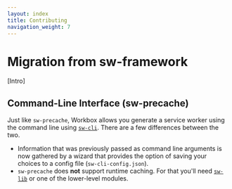 ```yaml
---
layout: index
title: Contributing
navigation_weight: 7
---
```

# Migration from sw-framework

[Intro]

## Command-Line Interface (sw-precache)

Just like `sw-precache`, Workbox allows you generate a service worker using the command line using [`sw-cli`](sw-cli). There are a few differences between the two.

* Information that was previously passed as command line arguments is now gathered by a wizard that provides the option of saving your choices to a config file (`sw-cli-config.json`).
* `sw-precache` does **not** support runtime caching. For that you'll need [`sw-lib`](sw-lib) or one of the lower-level modules.